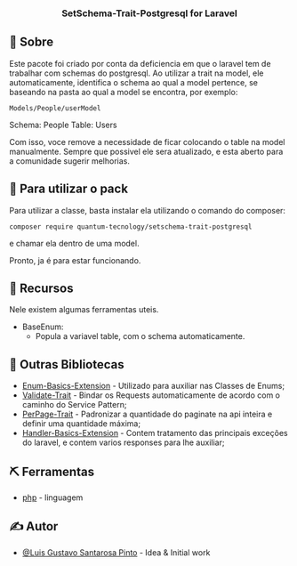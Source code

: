 <h3 align="center">SetSchema-Trait-Postgresql for Laravel</h3>

## 🧐 Sobre <a name = "about"></a>

Este pacote foi criado por conta da deficiencia em que o laravel tem de trabalhar com schemas do postgresql.
Ao utilizar a trait na model, ele automaticamente, identifica o schema ao qual a model pertence, se baseando na pasta ao qual
a model se encontra, por exemplo:

```
Models/People/userModel
```
Schema: People
Table: Users


Com isso, voce remove a necessidade de ficar colocando o table na model manualmente.
Sempre que possivel ele sera atualizado, e esta aberto para a comunidade sugerir melhorias.

## 🏁 Para utilizar o pack

Para utilizar a classe, basta instalar ela utilizando o comando do composer:

```
composer require quantum-tecnology/setschema-trait-postgresql
```

e chamar ela dentro de uma model.

Pronto, ja é para estar funcionando.

## 🎈 Recursos

Nele existem algumas ferramentas uteis.

- BaseEnum:
  - Popula a variavel table, com o schema automaticamente.

## 🧐 Outras Bibliotecas

- [Enum-Basics-Extension](https://packagist.org/packages/quantum-tecnology/enum-basics-extension) - Utilizado para auxiliar nas Classes de Enums;
- [Validate-Trait](https://packagist.org/packages/quantum-tecnology/validate-trait) - Bindar os Requests automaticamente de acordo com o caminho do Service Pattern;
- [PerPage-Trait](https://packagist.org/packages/quantum-tecnology/perpage-trait) - Padronizar a quantidade do paginate na api inteira e definir uma quantidade máxima;
- [Handler-Basics-Extension](https://packagist.org/packages/quantum-tecnology/handler-basics-extension) - Contem tratamento das principais exceções do laravel, e contem varios responses para lhe auxiliar;

## ⛏️ Ferramentas

- [php](https://www.php.net/) - linguagem

## ✍️ Autor

- [@Luis Gustavo Santarosa Pinto](https://github.com/QuantumTecnology) - Idea & Initial work
